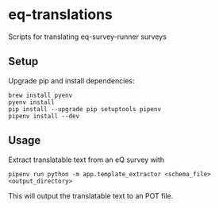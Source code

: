 # eq-translations
Scripts for translating eq-survey-runner surveys

## Setup

Upgrade pip and install dependencies:

```
brew install pyenv
pyenv install
pip install --upgrade pip setuptools pipenv
pipenv install --dev
```

## Usage
Extract translatable text from an eQ survey with

```
pipenv run python -m app.template_extractor <schema_file> <output_directory>
```
This will output the translatable text to an POT file.